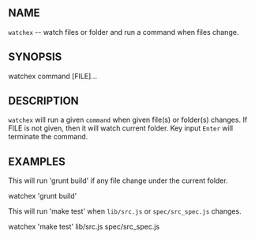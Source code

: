 
NAME
----

`watchex` -- watch files or folder and run a command when files change.

SYNOPSIS
--------

  watchex command [FILE]...

DESCRIPTION
-----------

`watchex` will run a given `command` when given file(s) or folder(s) changes.
If FILE is not given, then it will watch current folder.
Key input `Enter` will terminate the command.

EXAMPLES
--------

This will run 'grunt build' if any file change under the current folder.

  watchex 'grunt build'


This will run 'make test' when `lib/src.js` or `spec/src_spec.js` changes.

  watchex 'make test' lib/src.js spec/src_spec.js

